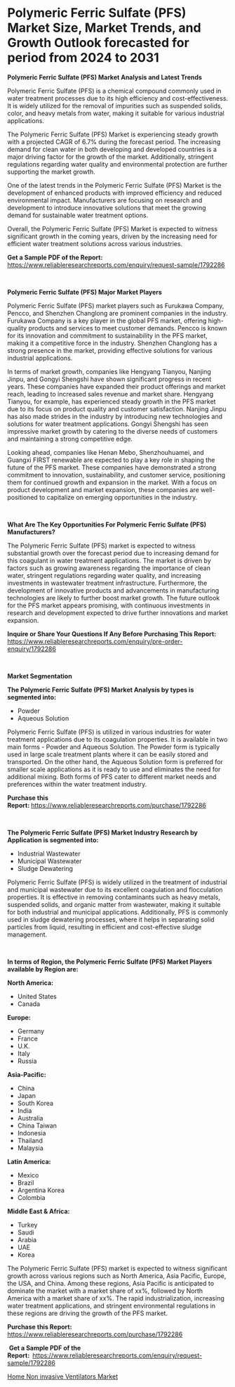 <p><h1>Polymeric Ferric Sulfate (PFS) Market Size, Market Trends, and Growth Outlook forecasted for period from 2024 to 2031</h1></p><p><strong>Polymeric Ferric Sulfate (PFS) Market Analysis and Latest Trends</strong></p>
<p><p>Polymeric Ferric Sulfate (PFS) is a chemical compound commonly used in water treatment processes due to its high efficiency and cost-effectiveness. It is widely utilized for the removal of impurities such as suspended solids, color, and heavy metals from water, making it suitable for various industrial applications.</p><p>The Polymeric Ferric Sulfate (PFS) Market is experiencing steady growth with a projected CAGR of 6.7% during the forecast period. The increasing demand for clean water in both developing and developed countries is a major driving factor for the growth of the market. Additionally, stringent regulations regarding water quality and environmental protection are further supporting the market growth.</p><p>One of the latest trends in the Polymeric Ferric Sulfate (PFS) Market is the development of enhanced products with improved efficiency and reduced environmental impact. Manufacturers are focusing on research and development to introduce innovative solutions that meet the growing demand for sustainable water treatment options.</p><p>Overall, the Polymeric Ferric Sulfate (PFS) Market is expected to witness significant growth in the coming years, driven by the increasing need for efficient water treatment solutions across various industries.</p></p>
<p><strong>Get a Sample PDF of the Report:&nbsp;</strong> <a href="https://www.reliableresearchreports.com/enquiry/request-sample/1792286">https://www.reliableresearchreports.com/enquiry/request-sample/1792286</a></p>
<p>&nbsp;</p>
<p><strong>Polymeric Ferric Sulfate (PFS) Major Market Players</strong></p>
<p><p>Polymeric Ferric Sulfate (PFS) market players such as Furukawa Company, Pencco, and Shenzhen Changlong are prominent companies in the industry. Furukawa Company is a key player in the global PFS market, offering high-quality products and services to meet customer demands. Pencco is known for its innovation and commitment to sustainability in the PFS market, making it a competitive force in the industry. Shenzhen Changlong has a strong presence in the market, providing effective solutions for various industrial applications.</p><p>In terms of market growth, companies like Hengyang Tianyou, Nanjing Jinpu, and Gongyi Shengshi have shown significant progress in recent years. These companies have expanded their product offerings and market reach, leading to increased sales revenue and market share. Hengyang Tianyou, for example, has experienced steady growth in the PFS market due to its focus on product quality and customer satisfaction. Nanjing Jinpu has also made strides in the industry by introducing new technologies and solutions for water treatment applications. Gongyi Shengshi has seen impressive market growth by catering to the diverse needs of customers and maintaining a strong competitive edge.</p><p>Looking ahead, companies like Henan Mebo, Shenzhouhuamei, and Guangxi FIRST renewable are expected to play a key role in shaping the future of the PFS market. These companies have demonstrated a strong commitment to innovation, sustainability, and customer service, positioning them for continued growth and expansion in the market. With a focus on product development and market expansion, these companies are well-positioned to capitalize on emerging opportunities in the industry.</p></p>
<p>&nbsp;</p>
<p><strong>What Are The Key Opportunities For Polymeric Ferric Sulfate (PFS) Manufacturers?</strong></p>
<p><p>The Polymeric Ferric Sulfate (PFS) market is expected to witness substantial growth over the forecast period due to increasing demand for this coagulant in water treatment applications. The market is driven by factors such as growing awareness regarding the importance of clean water, stringent regulations regarding water quality, and increasing investments in wastewater treatment infrastructure. Furthermore, the development of innovative products and advancements in manufacturing technologies are likely to further boost market growth. The future outlook for the PFS market appears promising, with continuous investments in research and development expected to drive further innovations and market expansion.</p></p>
<p><strong>Inquire or Share Your Questions If Any Before Purchasing This Report:</strong> <a href="https://www.reliableresearchreports.com/enquiry/pre-order-enquiry/1792286">https://www.reliableresearchreports.com/enquiry/pre-order-enquiry/1792286</a></p>
<p>&nbsp;</p>
<p><strong>Market Segmentation</strong></p>
<p><strong>The Polymeric Ferric Sulfate (PFS) Market Analysis by types is segmented into:</strong></p>
<p><ul><li>Powder</li><li>Aqueous Solution</li></ul></p>
<p><p>Polymeric Ferric Sulfate (PFS) is utilized in various industries for water treatment applications due to its coagulation properties. It is available in two main forms - Powder and Aqueous Solution. The Powder form is typically used in large scale treatment plants where it can be easily stored and transported. On the other hand, the Aqueous Solution form is preferred for smaller scale applications as it is ready to use and eliminates the need for additional mixing. Both forms of PFS cater to different market needs and preferences within the water treatment industry.</p></p>
<p><strong>Purchase this Report:&nbsp;</strong><a href="https://www.reliableresearchreports.com/purchase/1792286">https://www.reliableresearchreports.com/purchase/1792286</a></p>
<p>&nbsp;</p>
<p><strong>The Polymeric Ferric Sulfate (PFS) Market Industry Research by Application is segmented into:</strong></p>
<p><ul><li>Industrial Wastewater</li><li>Municipal Wastewater</li><li>Sludge Dewatering</li></ul></p>
<p><p>Polymeric Ferric Sulfate (PFS) is widely utilized in the treatment of industrial and municipal wastewater due to its excellent coagulation and flocculation properties. It is effective in removing contaminants such as heavy metals, suspended solids, and organic matter from wastewater, making it suitable for both industrial and municipal applications. Additionally, PFS is commonly used in sludge dewatering processes, where it helps in separating solid particles from liquid, resulting in efficient and cost-effective sludge management.</p></p>
<p>&nbsp;</p>
<p><strong>In terms of Region, the Polymeric Ferric Sulfate (PFS) Market Players available by Region are:</strong></p>
<p>
    <p> <strong> North America: </strong>
        <ul>
            <li>United States</li>
            <li>Canada</li>
        </ul>
        </p> 
    <p> <strong> Europe: </strong>
        <ul>
            <li>Germany</li>
            <li>France</li>
            <li>U.K.</li>
            <li>Italy</li>
            <li>Russia</li>
        </ul>
        </p> 
    <p> <strong> Asia-Pacific: </strong>
        <ul>
            <li>China</li>
            <li>Japan</li>
            <li>South Korea</li>
            <li>India</li>
            <li>Australia</li>
            <li>China Taiwan</li>
            <li>Indonesia</li>
            <li>Thailand</li>
            <li>Malaysia</li>
        </ul>
        </p> 
    <p> <strong> Latin America: </strong>
        <ul>
            <li>Mexico</li>
            <li>Brazil</li>
            <li>Argentina Korea</li>
            <li>Colombia</li>
        </ul>
        </p> 
    <p> <strong> Middle East & Africa: </strong>
        <ul>
            <li>Turkey</li>
            <li>Saudi</li>
            <li>Arabia</li>
            <li>UAE</li>
            <li>Korea</li>
        </ul>
    </p>
    </p>
<p><p>The Polymeric Ferric Sulfate (PFS) market is expected to witness significant growth across various regions such as North America, Asia Pacific, Europe, the USA, and China. Among these regions, Asia Pacific is anticipated to dominate the market with a market share of xx%, followed by North America with a market share of xx%. The rapid industrialization, increasing water treatment applications, and stringent environmental regulations in these regions are driving the growth of the PFS market.</p></p>
<p><strong>Purchase this Report: </strong><a href="https://www.reliableresearchreports.com/purchase/1792286">https://www.reliableresearchreports.com/purchase/1792286</a></p>
<p>&nbsp;<strong>Get a Sample PDF of the Report:&nbsp;&nbsp;</strong><a href="https://www.reliableresearchreports.com/enquiry/request-sample/1792286">https://www.reliableresearchreports.com/enquiry/request-sample/1792286</a></p>
<p><strong></strong></p>
<p><p><a href="https://meowing-canidae-761.notion.site/Global-Home-Non-invasive-Ventilators-Market-by-Types-Applications-and-Major-Players-with-Regional-1d47006f08af4cb28babf41e024218cd">Home Non invasive Ventilators Market</a></p></p>